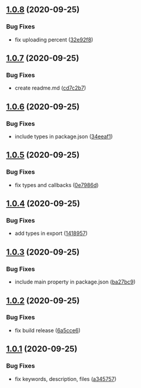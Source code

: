 ## [1.0.8](https://github.com/Natteke/diawi-nodejs-uploader/compare/v1.0.7...v1.0.8) (2020-09-25)


### Bug Fixes

* fix uploading percent ([32e92f8](https://github.com/Natteke/diawi-nodejs-uploader/commit/32e92f8a24da2a22adadc05072519778ef48e149))

## [1.0.7](https://github.com/Natteke/diawi-nodejs-uploader/compare/v1.0.6...v1.0.7) (2020-09-25)


### Bug Fixes

* create readme.md ([cd7c2b7](https://github.com/Natteke/diawi-nodejs-uploader/commit/cd7c2b713e831b0c9410fae1eaa781bf90d57f46))

## [1.0.6](https://github.com/Natteke/diawi-nodejs-uploader/compare/v1.0.5...v1.0.6) (2020-09-25)


### Bug Fixes

* include types in package.json ([34eeaf1](https://github.com/Natteke/diawi-nodejs-uploader/commit/34eeaf18b791e574e857261b5aaad41675863590))

## [1.0.5](https://github.com/Natteke/diawi-nodejs-uploader/compare/v1.0.4...v1.0.5) (2020-09-25)


### Bug Fixes

* fix types and callbacks ([0e7986d](https://github.com/Natteke/diawi-nodejs-uploader/commit/0e7986dc0b55b99a325d8306543c5b9945634b38))

## [1.0.4](https://github.com/Natteke/diawi-nodejs-uploader/compare/v1.0.3...v1.0.4) (2020-09-25)


### Bug Fixes

* add types in export ([1418957](https://github.com/Natteke/diawi-nodejs-uploader/commit/14189576748bd840b95be7b304a663db9248af0b))

## [1.0.3](https://github.com/Natteke/diawi-nodejs-uploader/compare/v1.0.2...v1.0.3) (2020-09-25)


### Bug Fixes

* include main property in package.json ([ba27bc9](https://github.com/Natteke/diawi-nodejs-uploader/commit/ba27bc9b19ddb84a127f88602a96af9eaf0928b3))

## [1.0.2](https://github.com/Natteke/diawi-nodejs-uploader/compare/v1.0.1...v1.0.2) (2020-09-25)


### Bug Fixes

* fix build release ([6a5cce6](https://github.com/Natteke/diawi-nodejs-uploader/commit/6a5cce661ac64b798ac0545f4c3054798678af71))

## [1.0.1](https://github.com/Natteke/diawi-nodejs-uploader/compare/v1.0.0...v1.0.1) (2020-09-25)


### Bug Fixes

* fix keywords, description, files ([a345757](https://github.com/Natteke/diawi-nodejs-uploader/commit/a345757e1ed24f077697d5cabf9bb4ce7271bff1))
